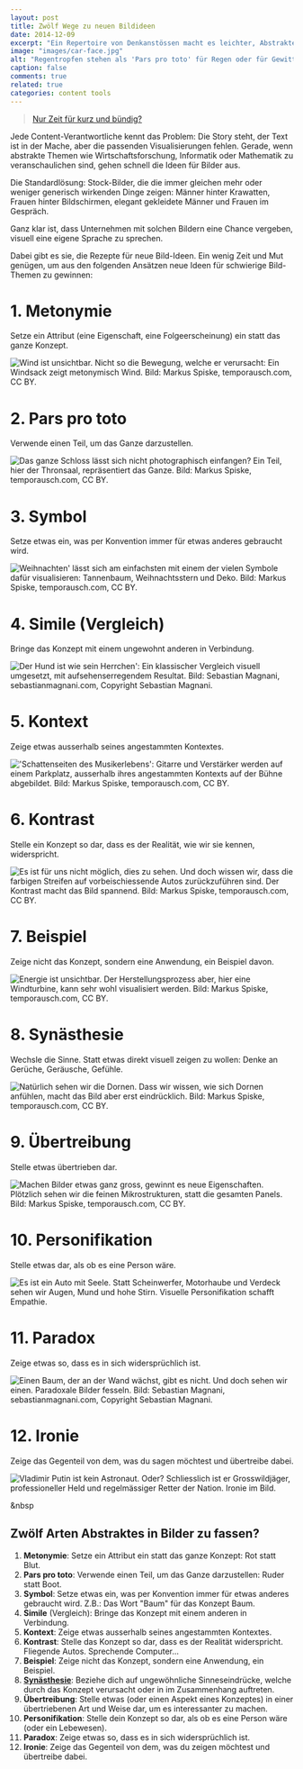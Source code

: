 ```yaml
---
layout: post
title: Zwölf Wege zu neuen Bildideen
date: 2014-12-09
excerpt: "Ein Repertoire von Denkanstössen macht es leichter, Abstraktes neu zu denken und konkret in Bildern darzustellen."
image: "images/car-face.jpg"
alt: "Regentropfen stehen als 'Pars	pro toto' für Regen oder für Gewitter."
caption: false
comments: true
related: true
categories: content tools
---
```


> [Nur Zeit für kurz und bündig?](#short)

Jede Content-Verantwortliche kennt das Problem: Die Story steht,  der Text ist in der Mache, aber die passenden Visualisierungen fehlen. Gerade, wenn abstrakte Themen wie Wirtschaftsforschung, Informatik oder Mathematik zu veranschaulichen sind, gehen schnell die Ideen für Bilder aus.

Die Standardlösung: Stock-Bilder, die die immer gleichen mehr oder weniger generisch wirkenden Dinge zeigen: Männer hinter Krawatten, Frauen hinter Bildschirmen, elegant gekleidete Männer und Frauen im Gespräch.

Ganz klar ist, dass Unternehmen mit solchen Bildern eine Chance vergeben, visuell eine eigene Sprache zu sprechen. 

Dabei gibt es sie, die Rezepte für neue Bild-Ideen. Ein wenig Zeit und Mut genügen, um aus den folgenden Ansätzen neue Ideen für schwierige Bild-Themen zu gewinnen:

# 1. Metonymie
Setze ein Attribut (eine Eigenschaft, eine Folgeerscheinung) ein statt das ganze Konzept.

![Wind ist unsichtbar. Nicht so die Bewegung, welche er verursacht: Ein Windsack zeigt metonymisch Wind. Bild: Markus Spiske, <a target='_blank' href='http://www.temporausch.com'>temporausch.com</a>, CC BY.](/images/wind.jpg)

# 2. Pars pro toto
Verwende einen Teil, um das Ganze darzustellen.

![Das ganze Schloss lässt sich nicht photographisch einfangen? Ein Teil, hier der Thronsaal, repräsentiert das Ganze. Bild: Markus Spiske, <a target='_blank' href='http://www.temporausch.com'>temporausch.com</a>, CC BY.](/images/thron.jpg)

# 3. Symbol
Setze etwas ein, was per Konvention immer für etwas anderes gebraucht wird. 

![Weihnachten' lässt sich am einfachsten mit einem der vielen Symbole dafür visualisieren: Tannenbaum, Weihnachtsstern und Deko. Bild: Markus Spiske, <a target='_blank' href='http://www.temporausch.com'>temporausch.com</a>, CC BY.](/images/symbol.jpg)

# 4. Simile (Vergleich)
Bringe das Konzept mit einem ungewohnt anderen in Verbindung. 

![Der Hund ist wie sein Herrchen': Ein klassischer Vergleich visuell umgesetzt, mit aufsehenserregendem Resultat. Bild: Sebastian Magnani, <a target='_blank' href='http://www.sebastianmagnani.com/'>sebastianmagnani.com</a>, Copyright Sebastian Magnani.](https://m1.behance.net/rendition/modules/107428831/hd/637177a5690a3ec80c48632269a67e05.jpg)

# 5. Kontext
Zeige etwas ausserhalb seines angestammten Kontextes.

!['Schattenseiten des Musikerlebens': Gitarre und Verstärker werden auf einem Parkplatz, ausserhalb ihres angestammten Kontexts auf der Bühne abgebildet. Bild: Markus Spiske, <a target='_blank' href='http://www.temporausch.com'>temporausch.com</a>, CC BY.](/images/musik.jpg)

# 6. Kontrast
Stelle ein Konzept so dar, dass es der Realität, wie wir sie kennen, widerspricht.

![Es ist für uns nicht möglich, dies zu sehen. Und doch wissen wir, dass die farbigen Streifen auf vorbeischiessende Autos zurückzuführen sind. Der Kontrast macht das Bild spannend. Bild: Markus Spiske, <a target='_blank' href='http://www.temporausch.com'>temporausch.com</a>, CC BY.](/images/verkehr.jpg)

# 7. Beispiel
Zeige nicht das Konzept, sondern eine Anwendung, ein Beispiel davon.

![Energie ist unsichtbar. Der Herstellungsprozess aber, hier eine Windturbine, kann sehr wohl visualisiert werden. Bild: Markus Spiske, <a target='_blank' href='http://www.temporausch.com'>temporausch.com</a>, CC BY.](/images/energie.jpg)

# 8. Synästhesie
Wechsle die Sinne. Statt etwas direkt visuell zeigen zu wollen: Denke an Gerüche, Geräusche, Gefühle.

![Natürlich sehen wir die Dornen. Dass wir wissen, wie sich Dornen anfühlen, macht das Bild aber erst eindrücklich. Bild: Markus Spiske, <a target='_blank' href='http://www.temporausch.com'>temporausch.com</a>, CC BY.](/images/dorn.jpg)

# 9. Übertreibung
Stelle etwas übertrieben dar.

![Machen Bilder etwas ganz gross, gewinnt es neue Eigenschaften. Plötzlich sehen wir die feinen Mikrostrukturen, statt die gesamten Panels. Bild: Markus Spiske, <a target='_blank' href='http://www.temporausch.com'>temporausch.com</a>, CC BY.](/images/uebertrieben.jpg)

# 10. Personifikation
Stelle etwas dar, als ob es eine Person wäre.

![Es ist ein Auto mit Seele. Statt Scheinwerfer, Motorhaube und Verdeck sehen wir Augen, Mund und hohe Stirn. Visuelle Personifikation schafft Empathie.](/images/car.jpg)

# 11. Paradox
Zeige etwas so, dass es in sich widersprüchlich ist.

![Einen Baum, der an der Wand wächst, gibt es nicht. Und doch sehen wir einen. Paradoxale Bilder fesseln. Bild: Sebastian Magnani, <a target='_blank' href='http://www.sebastianmagnani.com/'>sebastianmagnani.com</a>, Copyright Sebastian Magnani.](https://m1.behance.net/rendition/modules/134673015/disp/7202e2048d202098b98cc2dafb98b534.jpg)


# 12. Ironie
Zeige das Gegenteil von dem, was du sagen möchtest und übertreibe dabei.

![Vladimir Putin ist kein Astronaut. Oder? Schliesslich ist er Grosswildjäger, professioneller Held und regelmässiger Retter der Nation. Ironie im Bild.](/images/putin.jpg)


<a name="short" class="anchor">&nbsp</a>
<h2>Zwölf Arten Abstraktes in Bilder zu fassen?</h2>

1. **Metonymie**: Setze ein Attribut ein statt das ganze Konzept: Rot statt Blut.
2. **Pars pro toto**: Verwende einen Teil, um das Ganze darzustellen: Ruder statt Boot.
3. **Symbol**: Setze etwas ein, was per Konvention immer für etwas anderes gebraucht wird. Z.B.: Das Wort "Baum" für das Konzept Baum.
4. **Simile** (Vergleich): Bringe das Konzept mit einem anderen in Verbindung.
6. **Kontext**: Zeige etwas ausserhalb seines angestammten Kontextes. 
7. **Kontrast**: Stelle das Konzept so dar, dass es der Realität widerspricht. Fliegende Autos. Sprechende Computer...
8. **Beispiel**: Zeige nicht das Konzept, sondern eine Anwendung, ein Beispiel.
9. **[Synästhesie](http://de.wikipedia.org/wiki/Syn%C3%A4sthesie)**: Beziehe dich auf ungewöhnliche Sinneseindrücke, welche durch das Konzept verursacht oder in im Zusammenhang auftreten.
10. **Übertreibung**: Stelle etwas (oder einen Aspekt eines Konzeptes) in einer übertriebenen Art und Weise dar, um es interessanter zu machen. 
12. **Personifikation**: Stelle dein Konzept so dar, als ob es eine Person wäre (oder ein Lebewesen).
13. **Paradox**: Zeige etwas so, dass es in sich widersprüchlich ist.
14. **Ironie**: Zeige das Gegenteil von dem, was du zeigen möchtest und übertreibe dabei.